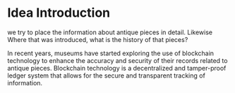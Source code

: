 
# Idea Introduction


we try to place the information about antique
pieces in detail. Likewise Where that was introduced, what is the history of that pieces?

In recent years, museums have started exploring the use of blockchain technology to enhance the accuracy and security of their records related to antique pieces. Blockchain technology is a decentralized and tamper-proof ledger system that allows for the secure and transparent tracking of information.

